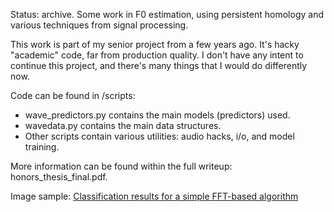 Status: archive. Some work in F0 estimation, using persistent homology and various techniques from signal processing.

This work is part of my senior project from a few years ago. It's hacky "academic" code, far from production quality. I don't have any intent to continue this project, and there's many things that I would do differently now. 


Code can be found in /scripts:
* wave_predictors.py contains the main models (predictors) used.
* wavedata.py contains the main data structures.
* Other scripts contain various utilities: audio hacks, i/o, and model training.

More information can be found within the full writeup: honors_thesis_final.pdf.

Image sample: [Classification results for a simple FFT-based algorithm](visuals/error_graphs/3-11-beta/fft_fund_0fix_famerror.png)

